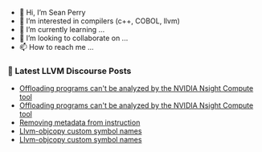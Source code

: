 - 👋 Hi, I’m Sean Perry
- 👀 I’m interested in compilers (c++, COBOL, llvm)
- 🌱 I’m currently learning ...
- 💞️ I’m looking to collaborate on ...
- 📫 How to reach me ...

<!---
s66perry/s66perry is a ✨ special ✨ repository because its `README.md` (this file) appears on your GitHub profile.
You can click the Preview link to take a look at your changes.
--->
### 📕 Latest LLVM Discourse Posts

<!-- DISCOURSE-LLVM:START -->
- [Offloading programs can&#39;t be analyzed by the NVIDIA Nsight Compute tool](https://discourse.llvm.org/t/offloading-programs-cant-be-analyzed-by-the-nvidia-nsight-compute-tool/80529#post_2)
- [Offloading programs can&#39;t be analyzed by the NVIDIA Nsight Compute tool](https://discourse.llvm.org/t/offloading-programs-cant-be-analyzed-by-the-nvidia-nsight-compute-tool/80529#post_1)
- [Removing metadata from instruction](https://discourse.llvm.org/t/removing-metadata-from-instruction/28768#post_3)
- [Llvm-objcopy custom symbol names](https://discourse.llvm.org/t/llvm-objcopy-custom-symbol-names/80526#post_3)
- [Llvm-objcopy custom symbol names](https://discourse.llvm.org/t/llvm-objcopy-custom-symbol-names/80526#post_2)
<!-- DISCOURSE-LLVM:END -->
